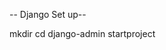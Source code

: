 -- Django Set up--

mkdir <project name>
cd <project name>
django-admin startproject <project name>
